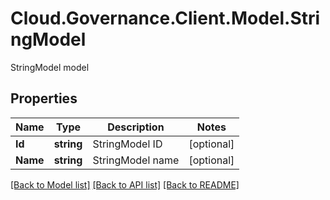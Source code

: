 # Cloud.Governance.Client.Model.StringModel
StringModel model
## Properties

Name | Type | Description | Notes
------------ | ------------- | ------------- | -------------
**Id** | **string** | StringModel ID | [optional] 
**Name** | **string** | StringModel name | [optional] 

[[Back to Model list]](../README.md#documentation-for-models) [[Back to API list]](../README.md#documentation-for-api-endpoints) [[Back to README]](../README.md)

